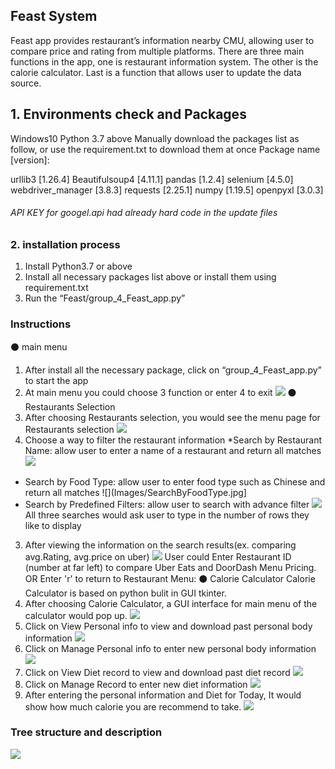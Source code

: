 ## Feast System
Feast app provides restaurant’s information nearby CMU, allowing user to compare price and rating from multiple platforms. There are three main functions in the app, one is restaurant information system. The other is the calorie calculator. Last is a function that allows user to update the data source.

## 1. Environments check and Packages
Windows10
Python 3.7 above
Manually download the packages list as follow, or use the requirement.txt to download them at once
Package name [version]:

urllib3 [1.26.4]
Beautifulsoup4 [4.11.1]
pandas [1.2.4]
selenium [4.5.0]
webdriver_manager [3.8.3]
requests [2.25.1]
numpy [1.19.5]
openpyxl [3.0.3]

###### API KEY for googel.api had already hard code in the update files
### 2. installation process
1. Install Python3.7 or above
2. Install all necessary packages list above or install them using requirement.txt
3. Run the “Feast/group_4_Feast_app.py”
### Instructions
⚫ main menu
1. After install all the necessary package, click on “group_4_Feast_app.py” to start the app
2. At main menu you could choose 3 function or enter 4 to exit
![](Images/main%20menu.jpg)
⚫ Restaurants Selection
1. After choosing Restaurants selection, you would see the menu page for Restaurants selection
![](Images/Restaurant.jpg)
2. Choose a way to filter the restaurant information
*Search by Restaurant Name: allow user to enter a name of a restaurant and return all matches
![](Images/SearchByName.jpg)
* Search by Food Type: allow user to enter food type such as Chinese and return all matches
![](Images/SearchByFoodType.jpg]
* Search by Predefined Filters: allow user to search with advance filter
![](Images/Predefined%20Filters.jpg)
All three searches would ask user to type in the number of rows they like to display
3. After viewing the information on the search results(ex. comparing avg.Rating, avg.price on uber)
![](Images/Return.jpg)
User could Enter Restaurant ID (number at far left) to compare Uber Eats and DoorDash Menu Pricing.
OR Enter 'r' to return to Restaurant Menu:
⚫ Calorie Calculator Calorie Calculator is based on python bulit in GUI tkinter.
1. After choosing Calorie Calculator, a GUI interface for main menu of the calculator would pop up.
![](Images/Calorie%20page1.jpg)
2. Click on View Personal info to view and download past personal body information
![](Images/Calorie%20page%202.jpg)
3. Click on Manage Personal info to enter new personal body information
![](Images/Calorie%20page%203.jpg)
4. Click on View Diet record to view and download past diet record
![](Images/Calorie%20page%204.jpg)
5. Click on Manage Record to enter new diet information
![](Images/Calorie%20page%205.jpg)
6. After entering the personal information and Diet for Today, It would show how much calorie you are recommend to take.
![](Images/Calorie%20page%206.jpg)
### Tree structure and description
![](Images/File%20Structure.jpg)
